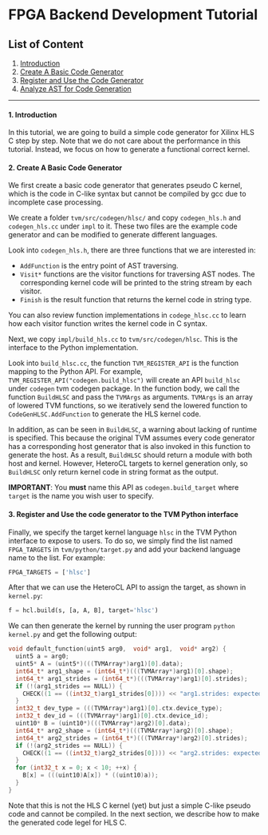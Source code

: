FPGA Backend Development Tutorial
=================================

<a name="top">List of Content</a>
-------
1. [Introduction](#intro)
2. [Create A Basic Code Generator](#basic)
3. [Register and Use the Code Generator](#register)
4. [Analyze AST for Code Generation](#analys)
-------

<h4>
1. <a name="intro">Introduction</a>
</h4>

In this tutorial, we are going to build a simple code generator for Xilinx HLS C step by step.
Note that we do not care about the performance in this tutorial. Instead, we focus on how to generate
a functional correct kernel.

<h4>
2. <a name="basic">Create A Basic Code Generator</a>
</h4>

We first create a basic code generator that generates pseudo C kernel, which is the code in
C-like syntax but cannot be compiled by gcc due to incomplete case processing.

We create a folder `tvm/src/codegen/hlsc/` and copy `codegen_hls.h` and `codegen_hls.cc` under `impl` to it.
These two files are the example code generator and can be modified to generate different languages.

Look into `codegen_hls.h`, there are three functions that we are interested in:
* `AddFunction` is the entry point of AST traversing.
* `Visit*` functions are the visitor functions for traversing AST nodes. The corresponding kernel code
will be printed to the string stream by each visitor.
* `Finish` is the result function that returns the kernel code in string type.

You can also review function implementations in `codege_hlsc.cc` to learn how each visitor function
writes the kernel code in C syntax.

Next, we copy `impl/build_hls.cc` to `tvm/src/codegen/hlsc`. This is the interface to the Python implementation.

Look into `build_hlsc.cc`, the function `TVM_REGISTER_API` is the function mapping to the Python API.
For example, `TVM_REGISTER_API("codegen.build_hlsc")` will create an API `build_hlsc` under `codegen` tvm codegen package.
In the function body, we call the function `BuildHLSC` and pass the `TVMArgs` as arguments. `TVMArgs` is an array of lowered
TVM functions, so we iteratively send the lowered function to `CodeGenHLSC.AddFunction` to generate the HLS kernel code.

In addition, as can be seen in `BuildHLSC`, a warning about lacking of runtime is specified. This because the original TVM
assumes every code generator has a corresponding host generator that is also invoked in this function to generate the host.
As a result, `BuildHLSC` should return a module with both host and kernel. However, HeteroCL targets to kernel generation only,
so `BuildHLSC` only return kernel code in string format as the output.

**IMPORTANT**: You **must** name this API as `codegen.build_target` where
`target` is the name you wish user to specify.

<h4>
3. <a name="register">Register and Use the code generator to the TVM Python interface</a>
</h4>

Finally, we specify the target kernel language `hlsc` in the TVM Python interface to expose to users.
To do so, we simply find the list named `FPGA_TARGETS` in `tvm/python/target.py` and add your backend
language name to the list. For example:

```python
FPGA_TARGETS = ['hlsc']
```

After that we can use the HeteroCL API to assign the target, as shown in `kernel.py`:

```python
f = hcl.build(s, [a, A, B], target='hlsc')
```

We can then generate the kernel by running the user program `python kernel.py` and get the following output:

```c
void default_function(uint5 arg0,  void* arg1,  void* arg2) {
  uint5 a = arg0;
  uint5* A = (uint5*)(((TVMArray*)arg1)[0].data);
  int64_t* arg1_shape = (int64_t*)(((TVMArray*)arg1)[0].shape);
  int64_t* arg1_strides = (int64_t*)(((TVMArray*)arg1)[0].strides);
  if (!(arg1_strides == NULL)) {
    CHECK((1 == ((int32_t)arg1_strides[0]))) << "arg1.strides: expected to be compact array";
  }
  int32_t dev_type = (((TVMArray*)arg1)[0].ctx.device_type);
  int32_t dev_id = (((TVMArray*)arg1)[0].ctx.device_id);
  uint10* B = (uint10*)(((TVMArray*)arg2)[0].data);
  int64_t* arg2_shape = (int64_t*)(((TVMArray*)arg2)[0].shape);
  int64_t* arg2_strides = (int64_t*)(((TVMArray*)arg2)[0].strides);
  if (!(arg2_strides == NULL)) {
    CHECK((1 == ((int32_t)arg2_strides[0]))) << "arg2.strides: expected to be compact array";
  }
  for (int32_t x = 0; x < 10; ++x) {
    B[x] = (((uint10)A[x]) * ((uint10)a));
  }
}
```

Note that this is not the HLS C kernel (yet) but just a simple C-like pseudo code and cannot be compiled. In the next section,
we describe how to make the generated code legel for HLS C.
